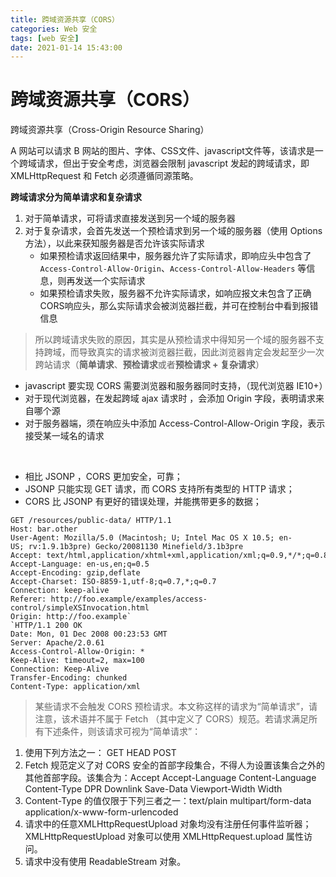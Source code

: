 ```yaml
---
title: 跨域资源共享（CORS）
categories: Web 安全
tags: [web 安全]
date: 2021-01-14 15:43:00
---
```


# 跨域资源共享（CORS）

跨域资源共享（Cross-Origin Resource Sharing）

A 网站可以请求 B 网站的图片、字体、CSS文件、javascript文件等，该请求是一个跨域请求，但出于安全考虑，浏览器会限制 javascript 发起的跨域请求，即 XMLHttpRequest 和 Fetch 必须遵循同源策略。
	  
**跨域请求分为简单请求和复杂请求**
	  
1. 对于简单请求，可将请求直接发送到另一个域的服务器
2. 对于复杂请求，会首先发送一个预检请求到另一个域的服务器（使用 Options 方法），以此来获知服务器是否允许该实际请求
	* 如果预检请求返回结果中，服务器允许了实际请求，即响应头中包含了 `Access-Control-Allow-Origin`、`Access-Control-Allow-Headers` 等信息，则再发送一个实际请求
	* 如果预检请求失败，服务器不允许实际请求，如响应报文未包含了正确CORS响应头，那么实际请求会被浏览器拦截，并可在控制台中看到报错信息

> 所以跨域请求失败的原因，其实是从预检请求中得知另一个域的服务器不支持跨域，而导致真实的请求被浏览器拦截，因此浏览器肯定会发起至少一次跨站请求（**简单请求**、**预检请求**或者**预检请求 + 复杂请求**）

*   javascript 要实现 CORS 需要浏览器和服务器同时支持，（现代浏览器 IE10+）
*   对于现代浏览器，在发起跨域 ajax 请求时 ，会添加 Origin 字段，表明请求来自哪个源
*   对于服务器端，须在响应头中添加 Access-Control-Allow-Origin 字段，表示接受某一域名的请求

<br/>

*   相比 JSONP ，CORS 更加安全，可靠；
*   JSONP 只能实现 GET 请求，而 CORS 支持所有类型的 HTTP 请求；
*   CORS 比 JSONP 有更好的错误处理，并能携带更多的数据；

```
GET /resources/public-data/ HTTP/1.1
Host: bar.other
User-Agent: Mozilla/5.0 (Macintosh; U; Intel Mac OS X 10.5; en-US; rv:1.9.1b3pre) Gecko/20081130 Minefield/3.1b3pre
Accept: text/html,application/xhtml+xml,application/xml;q=0.9,*/*;q=0.8
Accept-Language: en-us,en;q=0.5
Accept-Encoding: gzip,deflate
Accept-Charset: ISO-8859-1,utf-8;q=0.7,*;q=0.7
Connection: keep-alive
Referer: http://foo.example/examples/access-control/simpleXSInvocation.html
Origin: http://foo.example`
`HTTP/1.1 200 OK
Date: Mon, 01 Dec 2008 00:23:53 GMT
Server: Apache/2.0.61 
Access-Control-Allow-Origin: *
Keep-Alive: timeout=2, max=100
Connection: Keep-Alive
Transfer-Encoding: chunked
Content-Type: application/xml
```

> 某些请求不会触发 CORS 预检请求。本文称这样的请求为“简单请求”，请注意，该术语并不属于 Fetch （其中定义了 CORS）规范。若请求满足所有下述条件，则该请求可视为“简单请求”：

1. 使用下列方法之一： GET HEAD POST
2. Fetch 规范定义了对 CORS 安全的首部字段集合，不得人为设置该集合之外的其他首部字段。该集合为：Accept Accept-Language Content-Language Content-Type DPR Downlink Save-Data Viewport-Width Width
3. Content-Type 的值仅限于下列三者之一：text/plain multipart/form-data application/x-www-form-urlencoded
4. 请求中的任意XMLHttpRequestUpload 对象均没有注册任何事件监听器；XMLHttpRequestUpload 对象可以使用 XMLHttpRequest.upload 属性访问。
5. 请求中没有使用 ReadableStream 对象。